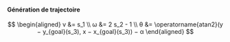 #### Génération de trajectoire

$$
\begin{aligned}
v &= s_1 \\
ω &= 2 s_2 - 1 \\
θ &= \operatorname{atan2}(y − y_{goal}(s_3), x − x_{goal}(s_3)) − α
\end{aligned}
$$
